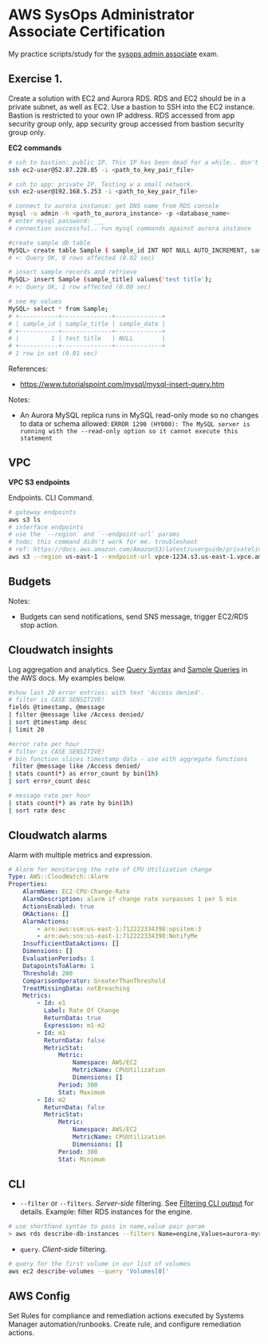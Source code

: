 # AWS SysOps Administrator Associate Certification
My practice scripts/study for the [sysops admin associate](https://aws.amazon.com/certification/certified-sysops-admin-associate/) exam. 


## Exercise 1.

Create a solution with EC2 and Aurora RDS. RDS and EC2 should be in a private subnet, as well as EC2. Use a bastion to SSH into the EC2 instance. Bastion is restricted to your own IP address. RDS accessed from app security group only, app security group accessed from bastion security group only.  

**EC2 commands**
```sh
# ssh to bastion: public IP. This IP has been dead for a while.. don't even try it 😂
ssh ec2-user@52.87.228.85 -i <path_to_key_pair_file>

# ssh to app: private IP. Testing w a small network. 
ssh ec2-user@192.168.5.253 -i <path_to_key_pair_file>

# connect to aurora instance: get DNS name from RDS console
mysql -u admin -h <path_to_aurora_instance> -p <database_name>
# enter mysql password: ___ 
# connection successful.. run mysql commands against aurora instance

#create sample db table
MySQL> create table Sample ( sample_id INT NOT NULL AUTO_INCREMENT, sample_title varchar(128) not null, sample_date date, primary key (sample_id) );
# >: Query OK, 0 rows affected (0.02 sec)

# insert sample records and retrieve
MySQL> insert Sample (sample_title) values('test title');
# >: Query OK, 1 row affected (0.00 sec)

# see my values
MySQL> select * from Sample;
# +-----------+--------------+-------------+
# | sample_id | sample_title | sample_date |
# +-----------+--------------+-------------+
# |         1 | test title   | NULL        |
# +-----------+--------------+-------------+
# 1 row in set (0.01 sec)
```

References: 
- https://www.tutorialspoint.com/mysql/mysql-insert-query.htm

Notes: 
- An Aurora MySQL replica runs in MySQL read-only mode so no changes to data or schema allowed: `ERROR 1290 (HY000): The MySQL server is running with the --read-only option so it cannot execute this statement`

## VPC
**VPC S3 endpoints**

Endpoints. CLI Command. 
```sh
# gateway endpoints
aws s3 ls
# interface endpoints
# use the `--region` and `--endpoint-url` params
# todo: this command didn't work for me. troubleshoot 
# ref: https://docs.aws.amazon.com/AmazonS3/latest/userguide/privatelink-interface-endpoints.html
aws s3 --region us-east-1 --endpoint-url vpce-1234.s3.us-east-1.vpce.amazonaws.com ls
```

## Budgets

Notes: 
- Budgets can send notifications, send SNS message, trigger EC2/RDS stop action. 

## Cloudwatch insights
Log aggregation and analytics. See [Query Syntax](https://docs.aws.amazon.com/AmazonCloudWatch/latest/logs/CWL_QuerySyntax.html) and [Sample Queries](https://docs.aws.amazon.com/AmazonCloudWatch/latest/logs/CWL_QuerySyntax-examples.html) in the AWS docs. My examples below.
```sh
#show last 20 error entries: with text 'Access denied'. 
# filter is CASE SENSITIVE!
fields @timestamp, @message
| filter @message like /Access denied/
| sort @timestamp desc
| limit 20

#error rate per hour
# filter is CASE SENSITIVE!
# bin function slices timestamp data - use with aggregate functions
 filter @message like /Access denied/
| stats count(*) as error_count by bin(1h)
| sort error_count desc

# message rate per hour
| stats count(*) as rate by bin(1h)
| sort rate desc
```

## Cloudwatch alarms
Alarm with multiple metrics and expression. 
```yml
# Alarm for monitoring the rate of CPU Utilization change 
Type: AWS::CloudWatch::Alarm
Properties:
    AlarmName: EC2-CPU-Change-Rate
    AlarmDescription: alarm if change rate surpasses 1 per 5 min
    ActionsEnabled: true
    OKActions: []
    AlarmActions:
        - arn:aws:ssm:us-east-1:712222334398:opsitem:3
        - arn:aws:sns:us-east-1:712222334398:NotifyMe
    InsufficientDataActions: []
    Dimensions: []
    EvaluationPeriods: 1
    DatapointsToAlarm: 1
    Threshold: 200
    ComparisonOperator: GreaterThanThreshold
    TreatMissingData: notBreaching
    Metrics:
        - Id: e1
          Label: Rate Of Change
          ReturnData: true
          Expression: m1-m2
        - Id: m1
          ReturnData: false
          MetricStat:
              Metric:
                  Namespace: AWS/EC2
                  MetricName: CPUUtilization
                  Dimensions: []
              Period: 300
              Stat: Maximum
        - Id: m2
          ReturnData: false
          MetricStat:
              Metric:
                  Namespace: AWS/EC2
                  MetricName: CPUUtilization
                  Dimensions: []
              Period: 300
              Stat: Minimum

```

## CLI

- `--filter` or `--filters`. _Server-side_ filtering. See [Filtering CLI output](https://docs.aws.amazon.com/cli/latest/userguide/cli-usage-filter.html) for details. Example: filter RDS instances for the engine. 
```sh
# use shorthand syntax to pass in name,value pair param
> aws rds describe-db-instances --filters Name=engine,Values=aurora-mysql
```

- `query`. _Client-side_ filtering. 
```sh
# query for the first volume in our list of volumes
aws ec2 describe-volumes --query 'Volumes[0]'
```

## AWS Config

Set Rules for compliance and remediation actions executed by Systems Manager automation/runbooks. Create rule, and configure remediation actions.  